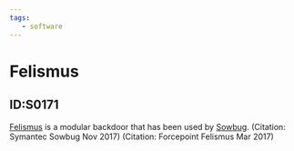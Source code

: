 ```yaml
---
tags:
   - software
---
```

# Felismus
## ID:S0171
[Felismus](software/S0171) is a modular backdoor that has been used by [Sowbug](groups/G0054). (Citation: Symantec Sowbug Nov 2017) (Citation: Forcepoint Felismus Mar 2017)
